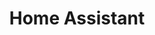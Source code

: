 ---
title: Home Assistant
tags: ["featuredCategorie", "categorie"]
featuredImage: /assets/images/categories/ha.png
description: The free and open-source home automation suite.
color: 41BDF5
categorie: home-assistant
---
